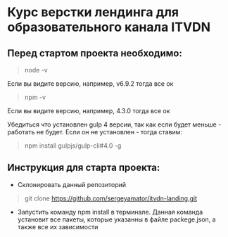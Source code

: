 # Курс верстки лендинга для образовательного канала ITVDN

## Перед стартом проекта необходимо:

> node -v

Если вы видите версию, например, v6.9.2 тогда все ок

> npm -v

Если вы видите версию, например, 4.3.0 тогда все ок

Убедиться что установлен gulp 4 версии, так как если будет меньше - работать не будет. Если он не установлен - тогда ставим:
> npm install gulpjs/gulp-cli#4.0 -g

## Инструкция для старта проекта:
* Склонировать данный репозиторий
> git clone https://github.com/sergeyamator/itvdn-landing.git

* Запустить команду npm install в терминале. Данная команда установит все пакеты, которые указанны в файле packege.json, а также все их зависимости